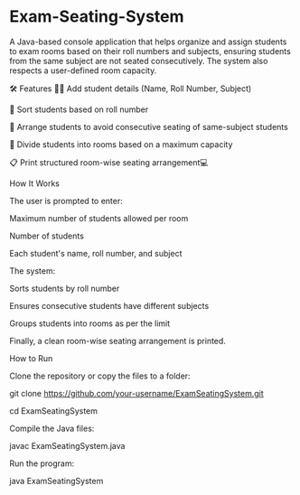 # Exam-Seating-System
A Java-based console application that helps organize and assign students to exam rooms based on their roll numbers and subjects, ensuring students from the same subject are not seated consecutively. The system also respects a user-defined room capacity.

🛠️ Features
🧑‍🎓 Add student details (Name, Roll Number, Subject)

🔢 Sort students based on roll number

🔄 Arrange students to avoid consecutive seating of same-subject students

🏫 Divide students into rooms based on a maximum capacity

📋 Print structured room-wise seating arrangement💻 

How It Works

The user is prompted to enter:

Maximum number of students allowed per room

Number of students

Each student's name, roll number, and subject

The system:

Sorts students by roll number

Ensures consecutive students have different subjects

Groups students into rooms as per the limit

Finally, a clean room-wise seating arrangement is printed.

How to Run

Clone the repository or copy the files to a folder:

git clone https://github.com/your-username/ExamSeatingSystem.git

cd ExamSeatingSystem

Compile the Java files:

javac ExamSeatingSystem.java

Run the program:

java ExamSeatingSystem





